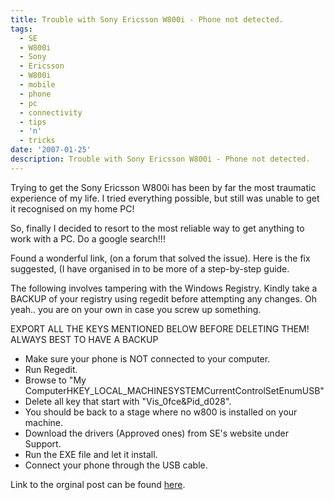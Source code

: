 ```yaml
---
title: Trouble with Sony Ericsson W800i - Phone not detected.
tags:
  - SE
  - W800i
  - Sony
  - Ericsson
  - W800i
  - mobile
  - phone
  - pc
  - connectivity
  - tips
  - 'n'
  - tricks
date: '2007-01-25'
description: Trouble with Sony Ericsson W800i - Phone not detected.
---
```


Trying to get the Sony Ericsson W800i has been by far the most traumatic experience of my life. I tried everything possible, but still was unable to get it recognised on my home PC!

So, finally I decided to resort to the most reliable way to get anything to work with a PC. Do a google search!!!

Found a wonderful link, (on a forum that solved the issue). Here is the fix suggested, (I have organised in to be more of a step-by-step guide.

The following involves tampering with the Windows Registry. Kindly take a BACKUP of your registry using regedit before attempting any changes. Oh yeah.. you are on your own in case you screw up something.

EXPORT ALL THE KEYS MENTIONED BELOW BEFORE DELETING THEM! ALWAYS BEST TO HAVE A BACKUP

* Make sure your phone is NOT connected to your computer.
* Run Regedit.
* Browse to "My ComputerHKEY\_LOCAL\_MACHINESYSTEMCurrentControlSetEnumUSB"
* Delete all key that start with "Vis\_0fce&Pid\_d028".
* You should be back to a stage where no w800 is installed on your machine.
* Download the drivers (Approved ones) from SE's website under Support.
* Run the EXE file and let it install.
* Connect your phone through the USB cable.

Link to the orginal post can be found [here][0].



[0]: http://www.expansys.com/ft.aspx?i=125173&thread=827
